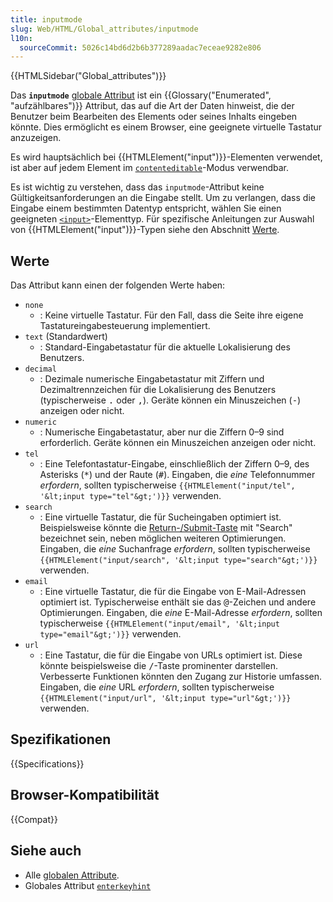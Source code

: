 ```yaml
---
title: inputmode
slug: Web/HTML/Global_attributes/inputmode
l10n:
  sourceCommit: 5026c14bd6d2b6b377289aadac7eceae9282e806
---
```


{{HTMLSidebar("Global_attributes")}}

Das **`inputmode`** [globale Attribut](/de/docs/Web/HTML/Global_attributes) ist ein {{Glossary("Enumerated", "aufzählbares")}} Attribut, das auf die Art der Daten hinweist, die der Benutzer beim Bearbeiten des Elements oder seines Inhalts eingeben könnte.
Dies ermöglicht es einem Browser, eine geeignete virtuelle Tastatur anzuzeigen.

Es wird hauptsächlich bei {{HTMLElement("input")}}-Elementen verwendet, ist aber auf jedem Element im [`contenteditable`](/de/docs/Web/HTML/Global_attributes/contenteditable)-Modus verwendbar.

Es ist wichtig zu verstehen, dass das `inputmode`-Attribut keine Gültigkeitsanforderungen an die Eingabe stellt. Um zu verlangen, dass die Eingabe einem bestimmten Datentyp entspricht, wählen Sie einen geeigneten [`<input>`](/de/docs/Web/HTML/Element/input#input_types)-Elementtyp. Für spezifische Anleitungen zur Auswahl von {{HTMLElement("input")}}-Typen siehe den Abschnitt [Werte](#werte).

## Werte

Das Attribut kann einen der folgenden Werte haben:

- `none`
  - : Keine virtuelle Tastatur.
    Für den Fall, dass die Seite ihre eigene Tastatureingabesteuerung implementiert.
- `text` (Standardwert)
  - : Standard-Eingabetastatur für die aktuelle Lokalisierung des Benutzers.
- `decimal`
  - : Dezimale numerische Eingabetastatur mit Ziffern und Dezimaltrennzeichen für die Lokalisierung des Benutzers (typischerweise <kbd>.</kbd> oder <kbd>,</kbd>).
    Geräte können ein Minuszeichen (<kbd>-</kbd>) anzeigen oder nicht.
- `numeric`
  - : Numerische Eingabetastatur, aber nur die Ziffern 0–9 sind erforderlich.
    Geräte können ein Minuszeichen anzeigen oder nicht.
- `tel`
  - : Eine Telefontastatur-Eingabe, einschließlich der Ziffern 0–9, des Asterisks (<kbd>\*</kbd>) und der Raute (<kbd>#</kbd>).
    Eingaben, die _eine_ Telefonnummer _erfordern_, sollten typischerweise `{{HTMLElement("input/tel", '&lt;input type="tel"&gt;')}}` verwenden.
- `search`
  - : Eine virtuelle Tastatur, die für Sucheingaben optimiert ist.
    Beispielsweise könnte die [Return-/Submit-Taste](https://html.spec.whatwg.org/multipage/interaction.html#input-modalities:-the-enterkeyhint-attribute) mit "Search" bezeichnet sein, neben möglichen weiteren Optimierungen.
    Eingaben, die _eine_ Suchanfrage _erfordern_, sollten typischerweise `{{HTMLElement("input/search", '&lt;input type="search"&gt;')}}` verwenden.
- `email`
  - : Eine virtuelle Tastatur, die für die Eingabe von E-Mail-Adressen optimiert ist.
    Typischerweise enthält sie das <kbd>@</kbd>-Zeichen und andere Optimierungen.
    Eingaben, die _eine_ E-Mail-Adresse _erfordern_, sollten typischerweise `{{HTMLElement("input/email", '&lt;input type="email"&gt;')}}` verwenden.
- `url`
  - : Eine Tastatur, die für die Eingabe von URLs optimiert ist.
    Diese könnte beispielsweise die <kbd>/</kbd>-Taste prominenter darstellen.
    Verbesserte Funktionen könnten den Zugang zur Historie umfassen.
    Eingaben, die _eine_ URL _erfordern_, sollten typischerweise `{{HTMLElement("input/url", '&lt;input type="url"&gt;')}}` verwenden.

## Spezifikationen

{{Specifications}}

## Browser-Kompatibilität

{{Compat}}

## Siehe auch

- Alle [globalen Attribute](/de/docs/Web/HTML/Global_attributes).
- Globales Attribut [`enterkeyhint`](/de/docs/Web/HTML/Global_attributes/enterkeyhint)
